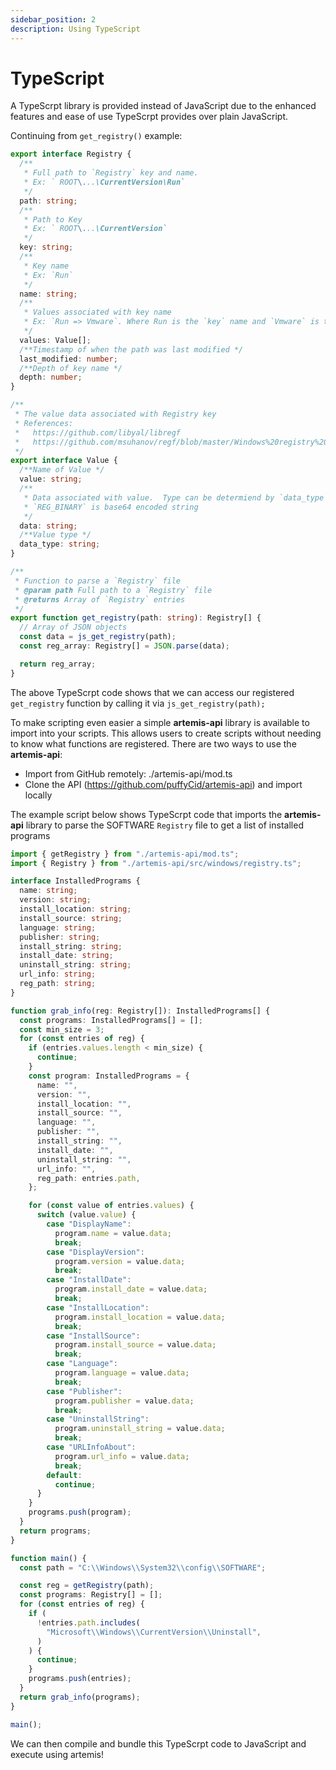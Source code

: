 ```yaml
---
sidebar_position: 2
description: Using TypeScript
---
```


# TypeScript

A TypeScrpt library is provided instead of JavaScript due to the enhanced
features and ease of use TypeScrpt provides over plain JavaScript.

Continuing from `get_registry()` example:

```typescript
export interface Registry {
  /**
   * Full path to `Registry` key and name.
   * Ex: ` ROOT\...\CurrentVersion\Run`
   */
  path: string;
  /**
   * Path to Key
   * Ex: ` ROOT\...\CurrentVersion`
   */
  key: string;
  /**
   * Key name
   * Ex: `Run`
   */
  name: string;
  /**
   * Values associated with key name
   * Ex: `Run => Vmware`. Where Run is the `key` name and `Vmware` is the value name
   */
  values: Value[];
  /**Timestamp of when the path was last modified */
  last_modified: number;
  /**Depth of key name */
  depth: number;
}

/**
 * The value data associated with Registry key
 * References:
 *   https://github.com/libyal/libregf
 *   https://github.com/msuhanov/regf/blob/master/Windows%20registry%20file%20format%20specification.md
 */
export interface Value {
  /**Name of Value */
  value: string;
  /**
   * Data associated with value.  Type can be determiend by `data_type`.
   * `REG_BINARY` is base64 encoded string
   */
  data: string;
  /**Value type */
  data_type: string;
}

/**
 * Function to parse a `Registry` file
 * @param path Full path to a `Registry` file
 * @returns Array of `Registry` entries
 */
export function get_registry(path: string): Registry[] {
  // Array of JSON objects
  const data = js_get_registry(path);
  const reg_array: Registry[] = JSON.parse(data);

  return reg_array;
}
```

The above TypeScrpt code shows that we can access our registered `get_registry`
function by calling it via `js_get_registry(path);`

To make scripting even easier a simple **artemis-api** library is available to
import into your scripts. This allows users to create scripts without needing to
know what functions are registered. There are two ways to use the
**artemis-api**:

- Import from GitHub remotely:
  ./artemis-api/mod.ts
- Clone the API (https://github.com/puffyCid/artemis-api) and import locally

The example script below shows TypeScrpt code that imports the **artemis-api**
library to parse the SOFTWARE `Registry` file to get a list of installed
programs

```typescript
import { getRegistry } from "./artemis-api/mod.ts";
import { Registry } from "./artemis-api/src/windows/registry.ts";

interface InstalledPrograms {
  name: string;
  version: string;
  install_location: string;
  install_source: string;
  language: string;
  publisher: string;
  install_string: string;
  install_date: string;
  uninstall_string: string;
  url_info: string;
  reg_path: string;
}

function grab_info(reg: Registry[]): InstalledPrograms[] {
  const programs: InstalledPrograms[] = [];
  const min_size = 3;
  for (const entries of reg) {
    if (entries.values.length < min_size) {
      continue;
    }
    const program: InstalledPrograms = {
      name: "",
      version: "",
      install_location: "",
      install_source: "",
      language: "",
      publisher: "",
      install_string: "",
      install_date: "",
      uninstall_string: "",
      url_info: "",
      reg_path: entries.path,
    };

    for (const value of entries.values) {
      switch (value.value) {
        case "DisplayName":
          program.name = value.data;
          break;
        case "DisplayVersion":
          program.version = value.data;
          break;
        case "InstallDate":
          program.install_date = value.data;
          break;
        case "InstallLocation":
          program.install_location = value.data;
          break;
        case "InstallSource":
          program.install_source = value.data;
          break;
        case "Language":
          program.language = value.data;
          break;
        case "Publisher":
          program.publisher = value.data;
          break;
        case "UninstallString":
          program.uninstall_string = value.data;
          break;
        case "URLInfoAbout":
          program.url_info = value.data;
          break;
        default:
          continue;
      }
    }
    programs.push(program);
  }
  return programs;
}

function main() {
  const path = "C:\\Windows\\System32\\config\\SOFTWARE";

  const reg = getRegistry(path);
  const programs: Registry[] = [];
  for (const entries of reg) {
    if (
      !entries.path.includes(
        "Microsoft\\Windows\\CurrentVersion\\Uninstall",
      )
    ) {
      continue;
    }
    programs.push(entries);
  }
  return grab_info(programs);
}

main();
```

We can then compile and bundle this TypeScrpt code to JavaScript and execute
using artemis!
